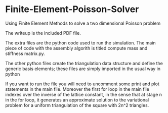 # Finite-Element-Poisson-Solver
Using Finite Element Methods to solve a two dimensional Poisson problem

The writeup is the included PDF file. 

The extra files are the python code used
 to run the simulation. The main piece of code with the assembly algorith is 
titled compute mass and stiffness matrix.py. 


The other python files create the triangulation data structure and define the 
generic basis elements; these files are simply imported in the usual way in
 python



If you want to run the file you will need to uncomment some print and plot
 statements in the main file. 
Moreover the first for loop in the main file 
indexes over the inverse of the lattice constant, in the sense that at stage n
in the for loop, 
it generates an approximate solution to the variational 
problem for a uniform triangulation of the square with 2n^2 triangles.
